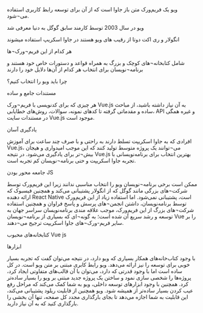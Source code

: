ویو یک فریم‌ورک متن باز جاوا است که از آن برای توسعه رابط کاربری استفاده می¬‌شود.
 
 ویو در سال 2003 توسط کارمند سابق گوگل به دنیا معرفی شد

انگولار و ری اکت دوتا از رقیب های ویو هستند در جاوا اسکریپ استفاده میشوند

هر کدام از این فریم‌¬ورک¬‌ها

شامل کتابخانه¬‌های کوچک و بزرگ به همراه قواعد و دستورات خاص خود هستند و برنامه‌¬نویسان برای انتخاب هر کدام از آن‌ها دلایل خود را دارند

چرا باید ویو را انتخاب کنیم؟

مستندات جامع و ساده

هر چیزی که برای کدنویسی با فریم‌¬ورک Vue.js به آن نیاز داشته باشید، از مباحث ساده و مقدماتی گرفته تا کدهای نمونه، سوالات، روش‌های خطایابی، API و غیره همگی در مستندات سایت Vue.js موجود است.

یادگیری آسان

افرادی که به جاوا اسکریپت تسلط دارند به راحتی و با صرف چند ساعت برای آموزش Vue.js، می¬‌توانند یک پروژه متوسط تولید کنند که این موجب امیدواری و هیجان بیش¬تر برای یادگیری می‌شود. در نتیجه Vue.js بهترین انتخاب برای برنامه‌نویسانی با تجربه جاوا اسکریپت و حتی برنامه¬‌نویسان کم تجربه است.

جامعه محور بودن JS

ممکن است برخی برنامه¬‌نویسان ویو را انتخاب مناسبی ندانند زیرا این فریم‌ورک توسط شرکت‌¬های بزرگی مانند گوگل که از انگولار پشتیبانی می‌کند و همچنین فیسبوک که ارائه دهنده React Native است، پشتیبانی نمی‌شود. اما استفاده زیاد از این فریم‌ورک توسط برنامه‌نویسان، داشتن انجمن¬‌های پرسش و پاسخ فراوان و همچنین استفاده شرکت‌¬های بزرگ از این فریم‌ورک، موجب علاقه مندی برنامه‌نویسان سراسر جهان به توسعه و رشد سریع آن شده است؛ به گونه‌¬ای که بسیاری از برنامه‌¬نویسان Vue را بر سایر فریم-ورک¬های جاوا اسکریپت ترجیح می¬دهند.

کتابخانه‌های محبوب Vue js


ابزارها  


با وجود کتاب‌خانه‌های همکار بسیاری که ویو دارد، در نتیجه می‌توان گفت که تجربه بسیار خوبی برای توسعه را نیز ارائه می‌دهد. ویو رابط کابری مبتنی بر متن ویو است. در کل ساده است اما با وجود قدرتی که دارد، می‌توان با آن قالب‌های متفاوتی ایجاد کرد، پروژه‌ها را شخصی سازی نمود و ساختن یک پروژه جدید مبتنی بر ویو را بسیار ساده‌تر کرد. همچنین با وجود ابزارهای توسعه داخلی، ویو به شما کمک می‌کند که مراحل رفع عیب کردن بسیار ساده‌تر از همیشه شود. ویو همچنین از قابلیت ریلود پشتیبانی می‌کند، این قابلیت به شما اجازه می‌دهد تا بجای بارگذاری مجدد کل صفحه، تنها آن بخشی را بارگذاری کنید که به آن نیاز دارید. 